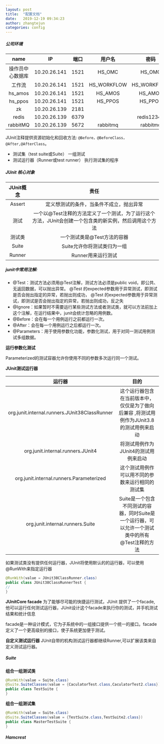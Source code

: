 ```yaml
---
layout: post
title:  "配置文档"
date:   2019-12-19 09:34:23
author: zhangtejun
categories: config
---
```

##### 公司环境

|name | IP | 端口 | 用户名 | 密码|
| :-: | :-: | :-: | :-: | :-: |
|操作员中心数据库 | 10.20.26.141 | 1521 | HS_OMC | HS_OMC|
|工作流 | 10.20.26.141 | 1521 | HS_WORKFLOW | HS_WORKFLOW|
| hs_amos| 10.20.26.141 | 1521 | HS_AMOS | HS_AMOS|
|hs_ppos | 10.20.26.141 | 1521 | HS_PPOS | HS_PPOS|
|zk | 10.20.26.139 | 2181 |  | |
|redis | 10.20.26.139 | 6379 |  | redis12345|
|rabbitMQ | 10.20.26.139 | 5672 | rabbitmq | rabbitmq|


JUnit注释提供资源初始化和回收方法: `@Before，@BeforeClass，@After,@AfterClass`。

* 测试集（test suite或Suite） 一组测试
* 测试运行器（Runner或test runner） 执行测试集的程序

##### JUnit 核心对象
|JUnit概念 | 责任 |
| :-: | :-: |
|Assert |定义想测试的条件，当条件不成立，抛出异常 |
|测试 |一个以@Test注释的方法定义了一个测试，为了运行这个方法，JUnit会创建一个包含类的新实例，然后调用这个方法|
|测试类 |一个测试类是@Test方法的容器|
|Suite |Suite允许你将测试类归为一组 |
|Runner |Runner用来运行测试 |


##### junit中常用注解: 
* @Test：测试方法必须用@Test注解，测试方法必须是public void，即公共、无返回数据，可以抛出异常。
  @Test 的expected参数用于异常测试，即测试是否会抛出指定的异常，若抛出则成功，
  @Test 的expected参数用于异常测试，即测试是否会抛出指定的异常，若抛出则成功，反之失
* @Ignore：如果暂时不需要运行某些测试方法或者测试类，就可以方法前加上这个注解，在运行结果中，junit会统计忽略的用例数。
* @Before：会在每一个用例运行之前都运行一次。
* @After：会在每一个用例运行之后都运行一次。
* @Parameters：用于使用参数化功能，参数化测试，用于对同一测试用例测试多组数据。


**运行参数化测试**

Parameterized的测试容器允许你使用不同的参数多次运行同一个测试。


**JUnit测试运行器**


|运行器 | 目的 |
| :-: | :-: |
|org.junit.internal.runners.JUnit38ClassRunner |这个运行器包含在当前版本中，仅仅是为了做向后兼容 ,将测试用例作为JUnit3.8的测试用例来启动|
|org.junit.internal.runners.JUnit4 |将测试用例作为JUnit4的测试用例来启动|
|org.junit.internal.runners.Parameterized |这个测试用例作可以用不同的参数来运行相同的测试集|
|org.junit.internal.runners.Suite |Suite是一个包含不同测试的容器，同时Suite是一个运行器，可以允许一个测试类中的所有@Test注释的方法|

如果测试类没有提供任何运行器，JUnit将使用默认的的运行器，可以使用@RunWith来指定运行器
```java
@RunWith(value = JUnit38ClassRunner.class)
public class JUnit38ClassRunnerTest {
//
}
```

**JUnitCore facade**
为了能够尽可能的快捷运行测试，JUnit 提供了一个facade,他可以运行任何测试运行器，JUnit设计这个facade来执行你的测试，并手机测试结果和统计信息

facade是一种设计模式，它为子系统中的一组接口提供一个统一的接口。facade定义了一个更高级别的接口，使子系统更加便于测试。

**自定义测试运行器**
JUnit自带的机构测试运行器都继续Runner,可以扩展该类来自定义测试运行器。

##### Suite
**组合一组测试类**
```java
@RunWith(value = Suite.class)
@Suite.SuiteClasses(value = {CaculatorTest.class,CaculatorTest2.class})
public class TestSuite {
}
```

**组合一组测试集**
```java
@RunWith(value = Suite.class)
@Suite.SuiteClasses(value = {TestSuite.class,TestSuite2.class})
public class MasterTestSuite {
}
```

##### Hamcrest
